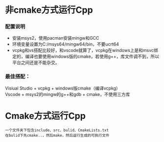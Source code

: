 # 非cmake方式运行Cpp
### 配置说明
- 安装msys2，使用pacman安装mingw和GCC
- 环境变量设置为C:/msys64/mingw64/bin，不要ucrt64
- vcpkg和vs搭配比较好，和vscode就算了，vcpkg在windows上是和msvc绑定的，编译也要使用windows版的cmake，若使用g++，库文件调不到，所以平台之间还是不能杂交。

### 最佳搭配：
Visiual Studio + vcpkg + windows版cmake（编译vcpkg）   
Vscode + msys2的mingw的g++和gdb + cmake，不使用三方库


# Cmake方式运行Cpp
    一个文件夹下包含include、src、bulid、CmakeLists.txt
    在bulid下先cmake..，然后make，然后运行生成的可执行文件